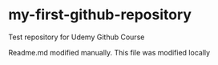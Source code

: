 # my-first-github-repository
Test repository for Udemy Github Course

Readme.md modified manually. This file was modified locally
